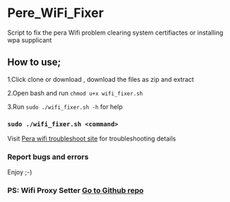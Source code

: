 # Pere_WiFi_Fixer
Script to fix the pera Wifi problem clearing system certifiactes or installing wpa supplicant

## How to use;
1.Click clone or download , download the files as zip and extract

2.Open bash and run `chmod u+x wifi_fixer.sh` 

3.Run `sudo ./wifi_fixer.sh -h` for help

### `sudo ./wifi_fixer.sh <command>`

Visit [Pera wifi troubleshoot site](https://faq.ce.pdn.ac.lk/index.php?sid=3027&lang=en-us&action=artikel&cat=4&id=14&artlang=en-us) for troubleshooting details

### Report bugs and errors 

Enjoy ;-)


### PS: Wifi Proxy Setter [Go to Github repo](https://github.com/namila007/Simple-Terminal-Proxy-Setter) 
